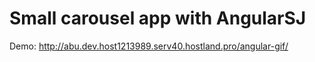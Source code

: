 # Small carousel app with AngularSJ

Demo: http://abu.dev.host1213989.serv40.hostland.pro/angular-gif/
